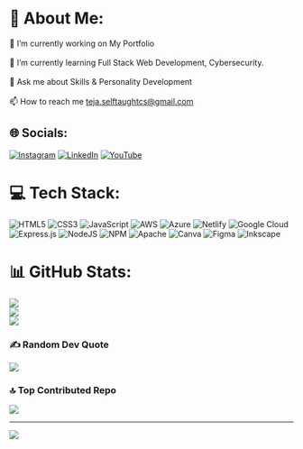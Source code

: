 # 💫 About Me:
🔭 I’m currently working on My Portfolio<br><br>🌱 I’m currently learning Full Stack Web Development, Cybersecurity.<br><br>💬 Ask me about Skills & Personality Development<br><br>📫 How to reach me teja.selftaughtcs@gmail.com


## 🌐 Socials:
[![Instagram](https://img.shields.io/badge/Instagram-%23E4405F.svg?logo=Instagram&logoColor=white)](https://instagram.com/gdharamtej) [![LinkedIn](https://img.shields.io/badge/LinkedIn-%230077B5.svg?logo=linkedin&logoColor=white)](https://linkedin.com/in/G.TEJA) [![YouTube](https://img.shields.io/badge/YouTube-%23FF0000.svg?logo=YouTube&logoColor=white)](https://youtube.com/@TejaSelfTaughtCS) 

# 💻 Tech Stack:
![HTML5](https://img.shields.io/badge/html5-%23E34F26.svg?style=for-the-badge&logo=html5&logoColor=white) ![CSS3](https://img.shields.io/badge/css3-%231572B6.svg?style=for-the-badge&logo=css3&logoColor=white) ![JavaScript](https://img.shields.io/badge/javascript-%23323330.svg?style=for-the-badge&logo=javascript&logoColor=%23F7DF1E) ![AWS](https://img.shields.io/badge/AWS-%23FF9900.svg?style=for-the-badge&logo=amazon-aws&logoColor=white) ![Azure](https://img.shields.io/badge/azure-%230072C6.svg?style=for-the-badge&logo=microsoftazure&logoColor=white) ![Netlify](https://img.shields.io/badge/netlify-%23000000.svg?style=for-the-badge&logo=netlify&logoColor=#00C7B7) ![Google Cloud](https://img.shields.io/badge/GoogleCloud-%234285F4.svg?style=for-the-badge&logo=google-cloud&logoColor=white) ![Express.js](https://img.shields.io/badge/express.js-%23404d59.svg?style=for-the-badge&logo=express&logoColor=%2361DAFB) ![NodeJS](https://img.shields.io/badge/node.js-6DA55F?style=for-the-badge&logo=node.js&logoColor=white) ![NPM](https://img.shields.io/badge/NPM-%23CB3837.svg?style=for-the-badge&logo=npm&logoColor=white) ![Apache](https://img.shields.io/badge/apache-%23D42029.svg?style=for-the-badge&logo=apache&logoColor=white) ![Canva](https://img.shields.io/badge/Canva-%2300C4CC.svg?style=for-the-badge&logo=Canva&logoColor=white) ![Figma](https://img.shields.io/badge/figma-%23F24E1E.svg?style=for-the-badge&logo=figma&logoColor=white) ![Inkscape](https://img.shields.io/badge/Inkscape-e0e0e0?style=for-the-badge&logo=inkscape&logoColor=080A13)
# 📊 GitHub Stats:
![](https://github-readme-stats.vercel.app/api?username=teja-self-taught-cs&theme=dark&hide_border=false&include_all_commits=true&count_private=true)<br/>
![](https://github-readme-streak-stats.herokuapp.com/?user=teja-self-taught-cs&theme=dark&hide_border=false)<br/>
![](https://github-readme-stats.vercel.app/api/top-langs/?username=teja-self-taught-cs&theme=dark&hide_border=false&include_all_commits=true&count_private=true&layout=compact)

### ✍️ Random Dev Quote
![](https://quotes-github-readme.vercel.app/api?type=vetical&theme=radical)

### 🔝 Top Contributed Repo
![](https://github-contributor-stats.vercel.app/api?username=teja-self-taught-cs&limit=5&theme=dark&combine_all_yearly_contributions=true)

---
[![](https://visitcount.itsvg.in/api?id=teja-self-taught-cs&icon=2&color=0)](https://visitcount.itsvg.in)

<!-- Proudly created with GPRM ( https://gprm.itsvg.in ) -->
